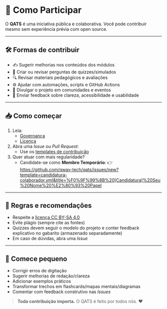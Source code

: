 # 🤝 Como Participar

O **QATS** é uma iniciativa pública e colaborativa. Você pode contribuir mesmo sem experiência prévia com open source.

---

## 🛠️ Formas de contribuir

- ✍️ Sugerir melhorias nos conteúdos dos módulos
- 🧪 Criar ou revisar perguntas de quizzes/simulados
- 🔍 Revisar materiais pedagógicos e avaliações
- ⚙️ Ajudar com automações, scripts e GitHub Actions
- 📢 Divulgar o projeto em comunidades e eventos
- 💬 Enviar feedback sobre clareza, acessibilidade e usabilidade

---

## 📥 Como começar

1. Leia:
   - [Governança](./01-Sobre-o-Projeto.md#-governança)
   - [Licença](./04-Licenca.md)
2. Abra uma *Issue* ou *Pull Request*:
   - Use os [templates de contribuição](https://github.com/qway-tech/qats/issues/new/choose)
3. Quer atuar com mais regularidade?
   - Candidate-se como **Membro Temporário**:
     👉 https://github.com/qway-tech/qats/issues/new?template=candidatura-colaborador.yml&title=%F0%9F%99%8B%20[Candidatura]%20Seu%20Nome%20%E2%80%93%20Papel

---

## 🧭 Regras e recomendações

- Respeite a [licença CC BY-SA 4.0](./04-Licenca.md)
- Evite plágio (sempre cite as fontes)
- Quizzes devem seguir o modelo do projeto e conter feedback explicativo no gabarito (armazenado separadamente)
- Em caso de dúvidas, abra uma *Issue*

---

## 🌱 Comece pequeno

- Corrigir erros de digitação
- Sugerir melhorias de redação/clareza
- Adicionar exemplos práticos
- Transformar trechos em flashcards/mapas mentais/diagramas
- Comentar com feedback construtivo nas *Issues*

> **Toda contribuição importa.** O QATS é feito por todos nós. ❤️
